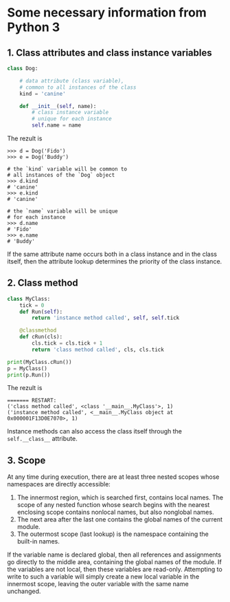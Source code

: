 # Some necessary information from Python 3

## 1. Class attributes and class instance variables
``` python
class Dog:

    # data attribute (class variable),
    # common to all instances of the class
    kind = 'canine'

    def __init__(self, name):
        # class instance variable
        # unique for each instance
        self.name = name
```
The rezult is  
```  
>>> d = Dog('Fido')
>>> e = Dog('Buddy')

# the `kind` variable will be common to 
# all instances of the `Dog` object
>>> d.kind
# 'canine'
>>> e.kind    
# 'canine'

# the `name` variable will be unique 
# for each instance
>>> d.name
# 'Fido'
>>> e.name    
# 'Buddy'
```
If the same attribute name occurs both in a class instance and in the class itself, then the attribute lookup determines the priority of the class instance.  

## 2. Class method  

``` python
class MyClass:
    tick = 0
    def Run(self):
        return 'instance method called', self, self.tick

    @classmethod
    def cRun(cls):
        cls.tick = cls.tick + 1
        return 'class method called', cls, cls.tick

print(MyClass.cRun())
p = MyClass()
print(p.Run())
```  
The rezult is  
```
======= RESTART: 
('class method called', <class '__main__.MyClass'>, 1)
('instance method called', <__main__.MyClass object at 0x000001F13D0E7070>, 1)

```  
Instance methods can also access the class itself through the `self.__class__` attribute.  

## 3. Scope  

At any time during execution, there are at least three nested scopes whose namespaces are directly accessible:  

1. The innermost region, which is searched first, contains local names. The scope of any nested function whose search begins with the nearest enclosing scope contains nonlocal names, but also nonglobal names.  
2. The next area after the last one contains the global names of the current module.  
3. The outermost scope (last lookup) is the namespace containing the built-in names.

   
If the variable name is declared global, then all references and assignments go directly to the middle area, containing the global names of the module. If the variables are not local, then these variables are read-only. Attempting to write to such a variable will simply create a new local variable in the innermost scope, leaving the outer variable with the same name unchanged.

